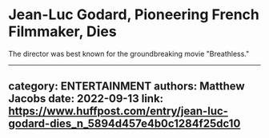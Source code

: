 # Jean-Luc Godard, Pioneering French Filmmaker, Dies

The director was best known for the groundbreaking movie "Breathless."

---
category: ENTERTAINMENT
authors: Matthew Jacobs
date: 2022-09-13
link: https://www.huffpost.com/entry/jean-luc-godard-dies_n_5894d457e4b0c1284f25dc10
---
